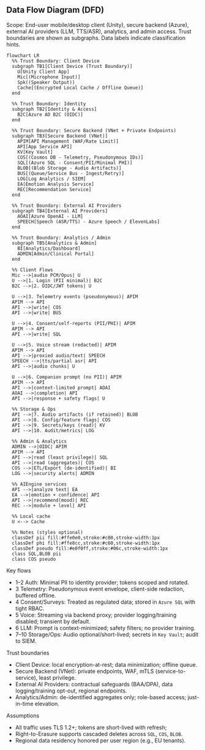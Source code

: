 ## Data Flow Diagram (DFD)

Scope: End-user mobile/desktop client (Unity), secure backend (Azure), external AI providers (LLM, TTS/ASR), analytics, and admin access. Trust boundaries are shown as subgraphs. Data labels indicate classification hints.

```mermaid
flowchart LR
  %% Trust Boundary: Client Device
  subgraph TB1[Client Device (Trust Boundary)]
    U[Unity Client App]
    Mic[(Microphone Input)]
    Spk((Speaker Output))
    Cache[(Encrypted Local Cache / Offline Queue)]
  end

  %% Trust Boundary: Identity
  subgraph TB2[Identity & Access]
    B2C[Azure AD B2C (OIDC)]
  end

  %% Trust Boundary: Secure Backend (VNet + Private Endpoints)
  subgraph TB3[Secure Backend (VNet)]
    APIM[API Management (WAF/Rate Limit)]
    API[App Service API]
    KV[Key Vault]
    COS[(Cosmos DB - Telemetry, Pseudonymous IDs)]
    SQL[(Azure SQL - Consent/PII/Minimal PHI)]
    BLOB[(Blob Storage - Audio Artifacts)]
    BUS[(Queue/Service Bus - Ingest/Retry)]
    LOG[Log Analytics / SIEM]
    EA[Emotion Analysis Service]
    REC[Recommendation Service]
  end

  %% Trust Boundary: External AI Providers
  subgraph TB4[External AI Providers]
    AOAI[Azure OpenAI - LLM]
    SPEECH[Speech (ASR/TTS) - Azure Speech / ElevenLabs]
  end

  %% Trust Boundary: Analytics / Admin
  subgraph TB5[Analytics & Admin]
    BI[Analytics/Dashboard]
    ADMIN[Admin/Clinical Portal]
  end

  %% Client Flows
  Mic -->|audio PCM/Opus| U
  U -->|1. Login (PII minimal)| B2C
  B2C -->|2. OIDC/JWT tokens| U

  U -->|3. Telemetry events (pseudonymous)| APIM
  APIM --> API
  API -->|write| COS
  API -->|write| BUS

  U -->|4. Consent/self-reports (PII/PHI)| APIM
  APIM --> API
  API -->|write| SQL

  U -->|5. Voice stream (redacted)| APIM
  APIM --> API
  API -->|proxied audio/text| SPEECH
  SPEECH -->|tts/partial asr| API
  API -->|audio chunks| U

  U -->|6. Companion prompt (no PII)| APIM
  APIM --> API
  API -->|context-limited prompt| AOAI
  AOAI -->|completion| API
  API -->|response + safety flags| U

  %% Storage & Ops
  API -->|7. Audio artifacts (if retained)| BLOB
  API -->|8. Config/feature flags| COS
  API -->|9. Secrets/keys (read)| KV
  API -->|10. Audit/metrics| LOG

  %% Admin & Analytics
  ADMIN -->|OIDC| APIM
  APIM --> API
  API -->|read (least privilege)| SQL
  API -->|read (aggregates)| COS
  COS -->|ETL/Export (de-identified)| BI
  LOG -->|security alerts| ADMIN

  %% AIEngine services
  API -->|analyze text| EA
  EA -->|emotion + confidence| API
  API -->|recommend(mood)| REC
  REC -->|module + level| API

  %% Local cache
  U <--> Cache

  %% Notes (styles optional)
  classDef pii fill:#ffe0e0,stroke:#c00,stroke-width:1px
  classDef phi fill:#ffe8cc,stroke:#c60,stroke-width:1px
  classDef pseudo fill:#e0f0ff,stroke:#06c,stroke-width:1px
  class SQL,BLOB pii
  class COS pseudo
```

Key flows
- 1–2 Auth: Minimal PII to identity provider; tokens scoped and rotated.
- 3 Telemetry: Pseudonymous event envelope, client-side redaction, buffered offline.
- 4 Consent/Surveys: Treated as regulated data; stored in `Azure SQL` with tight RBAC.
- 5 Voice: Streaming via backend proxy; provider logging/training disabled; transient by default.
- 6 LLM: Prompt is context-minimized; safety filters; no provider training.
- 7–10 Storage/Ops: Audio optional/short-lived; secrets in `Key Vault`; audit to SIEM.

Trust boundaries
- Client Device: local encryption-at-rest; data minimization; offline queue.
- Secure Backend (VNet): private endpoints, WAF, mTLS (service-to-service), least privilege.
- External AI Providers: contractual safeguards (BAA/DPA), data logging/training opt-out, regional endpoints.
- Analytics/Admin: de-identified aggregates only; role-based access; just-in-time elevation.

Assumptions
- All traffic uses TLS 1.2+; tokens are short-lived with refresh; 
- Right-to-Erasure supports cascaded deletes across `SQL`, `COS`, `BLOB`.
- Regional data residency honored per user region (e.g., EU tenants).


